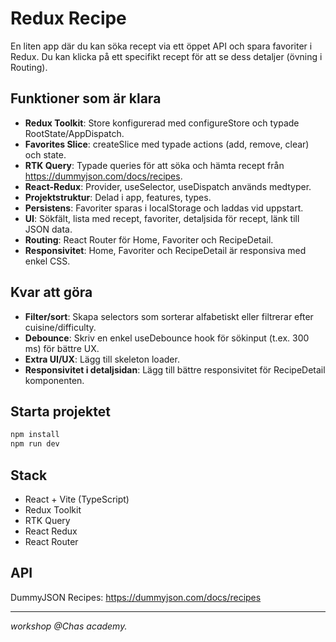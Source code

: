 # Redux Recipe

En liten app där du kan söka recept via ett öppet API och spara favoriter i Redux.
Du kan klicka på ett specifikt recept för att se dess detaljer (övning i Routing).

## Funktioner som är klara

- **Redux Toolkit**: Store konfigurerad med configureStore och typade RootState/AppDispatch.
- **Favorites Slice**: createSlice med typade actions (add, remove, clear) och state.
- **RTK Query**: Typade queries för att söka och hämta recept från https://dummyjson.com/docs/recipes.
- **React-Redux**: Provider, useSelector, useDispatch används medtyper.
- **Projektstruktur**: Delad i app, features, types.
- **Persistens**: Favoriter sparas i localStorage och laddas vid uppstart.
- **UI**: Sökfält, lista med recept, favoriter, detaljsida för recept, länk till JSON data.
- **Routing**: React Router för Home, Favoriter och RecipeDetail.
- **Responsivitet**: Home, Favoriter och RecipeDetail är responsiva med enkel CSS.

## Kvar att göra 

- **Filter/sort**: Skapa selectors som sorterar alfabetiskt eller filtrerar efter cuisine/difficulty.
- **Debounce**: Skriv en enkel useDebounce hook för sökinput (t.ex. 300 ms) för bättre UX.
- **Extra UI/UX**: Lägg till skeleton loader.
- **Responsivitet i detaljsidan**: Lägg till bättre responsivitet för RecipeDetail komponenten.

## Starta projektet

```bash
npm install
npm run dev
```

## Stack

- React + Vite (TypeScript)
- Redux Toolkit
- RTK Query
- React Redux
- React Router

## API

DummyJSON Recipes: https://dummyjson.com/docs/recipes

---

_workshop @Chas academy._
